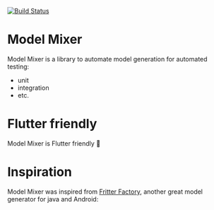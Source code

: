 [![Build Status](https://travis-ci.com/HelloCuriosity/model-mixer.svg?token=aWjqMgk11pxLTM3tzaxw&branch=master)](https://travis-ci.com/HelloCuriosity/model-mixer)

# Model Mixer
Model Mixer is a library to automate model generation for automated testing:
- unit
- integration
- etc.

# Flutter friendly
Model Mixer is Flutter friendly 🚀

# Inspiration
Model Mixer was inspired from [Fritter Factory](https://github.com/equinox-one/fritterfactory), another great model generator for java and Android: 
